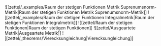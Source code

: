 ![[zettel/_examples/Raum der stetigen Funktionen Metrik Suprenumsnorm-Metrik|Raum der stetigen Funktionen Metrik Suprenumsnorm-Metrik]]
![[zettel/_examples/Raum der stetigen Funktionen Integralmetrik|Raum der stetigen Funktionen Integralmetrik]]
![[zettel/Raum der stetigen Funktionen|Raum der stetigen Funktionen]]
![[zettel/Ausgeartete Metrik|Ausgeartete Metrik]]
![[zettel/_theorems/Vierecksungleichung|Vierecksungleichung]]